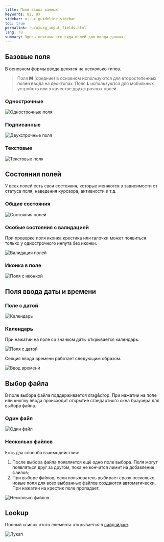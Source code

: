 ```yaml
---
title: Поля ввода данных
keywords: UI, UX
sidebar: ui-ux-guideline_sidebar
toc: true
permalink: ru/uiuxg_input_fields.html
lang: ru
summary: Здесь описаны все виды полей для ввода данных.
---
```


## Базовые поля

В основном формы ввода делятся на несколько типов.

>Поля **M** (средние) в основном используются для второстепенных полей ввода на десктопах. Поля **L** используются для мобильных устройств или в качестве двухстрочных полей.

### Однострочные

![Однострочные поля](/images/pages/guides/ui-ux-guideline/uiuxg_input_fields/1.png)

### Подписанные

![Двухстрочные поля](/images/pages/guides/ui-ux-guideline/uiuxg_input_fields/2.png)

### Текстовые

![Текстовые поля](/images/pages/guides/ui-ux-guideline/uiuxg_input_fields/3.png)

## Состояния полей

У всех полей есть свои состояния, которые меняются в зависимости от статуса поля, наведения курсаора, активности и т.д.

### Общие состояния

![Состояния полей](/images/pages/guides/ui-ux-guideline/uiuxg_input_fields/4.png)

### Особые состояния с валидацией

При проверке поля иконка крестика или галочки может появиться только у однострочного инпута без иконки.

![Валидация полей](/images/pages/guides/ui-ux-guideline/uiuxg_input_fields/5.png)

### Иконка в поле

![Поля с иконкой](/images/pages/guides/ui-ux-guideline/uiuxg_input_fields/6.png)

## Поля ввода даты и времени

### Поле с датой

![Календарь](/images/pages/guides/ui-ux-guideline/uiuxg_input_fields/9.png)

### Календарь

При нажатии на поле со значком даты открывается календарь.

![Поля с датой](/images/pages/guides/ui-ux-guideline/uiuxg_input_fields/7.png)

Секция ввода времени работает следующим образом.

![Ввод времени](/images/pages/guides/ui-ux-guideline/uiuxg_input_fields/8.png)

## Выбор файла

В поле выбора файла поддерживается drag&drop. При нажатии на поле или кнопку ввода происходит открытие стандартного окна браузера для выбора файла.

### Один файл

![Один файл](/images/pages/guides/ui-ux-guideline/uiuxg_input_fields/10.png)

### Несколько файлов

Есть два способа взаимодействия:

1. После выбора файла появляется ещё одно поле выбора. Поля могут появляться друг за другом, пока не кончится лимит на добавление файлов;
2. При выборе файлов, если пользователь выбирает сразу несколько, новые поля для всех выбранных файлов создаются автоматически. При нажатии на крестик поле пропадает.

![Несколько файлов](/images/pages/guides/ui-ux-guideline/uiuxg_input_fields/11.png)

## Lookup

Полный список этого элемента открывается в [сайдпйдже](uiuxg_sidepage.ru.md).

![Лукап](/images/pages/guides/ui-ux-guideline/uiuxg_input_fields/12.png)
